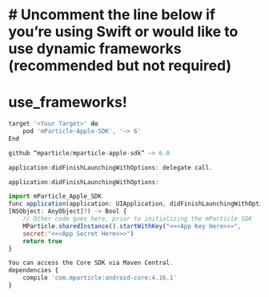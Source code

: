# # Uncomment the line below if you’re using Swift or would like to use dynamic frameworks (recommended but not required)
# use_frameworks!
```javascript
target '<Your Target>' do
    pod 'mParticle-Apple-SDK', '~> 6'
End
```
```javascript
github “mparticle/mparticle-apple-sdk” ~> 6.0
```

```javascript
application:didFinishLaunchingWithOptions: delegate call.
```

```javascript
application:didFinishLaunchingWithOptions:
```

```javascript
import mParticle_Apple_SDK
func application(application: UIApplication, didFinishLaunchingWithOptions launchOptions:
[NSObject: AnyObject]?) -> Bool {
    // Other code goes here, prior to initializing the mParticle SDK
    MParticle.sharedInstance().startWithKey("<<<App Key Here>>>", 
    secret:"<<<App Secret Here>>>")
    return true
}
```

```javascript
You can access the Core SDK via Maven Central.
dependencies {
    compile 'com.mparticle:android-core:4.16.1'
}
```
